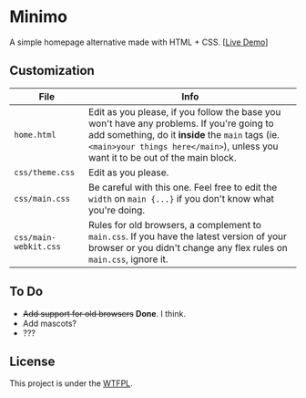 Minimo
=======
A simple homepage alternative made with HTML + CSS. [[Live Demo](http://jackosdev.github.io/Minimo-Homepage/)]

Customization
-------------

| File                  | Info |
|-----------------------|------|
| `home.html`           | Edit as you please, if you follow the base you won't have any problems. If you're going to add something, do it **inside** the `main` tags (ie. `<main>your things here</main>`), unless you want it to be out of the main block. |
| `css/theme.css`      | Edit as you please. |
| `css/main.css`        | Be careful with this one. Feel free to edit the `width` on `main {...}` if you don't know what you're doing. |
| `css/main-webkit.css` | Rules for old browsers, a complement to `main.css`. If you have the latest version of your browser or you didn't change any flex rules on `main.css`, ignore it. |

To Do
------
* ~~Add support for old browsers~~ **Done**. I think.
* Add mascots?
* ???


License
--------
This project is under the [WTFPL](http://www.wtfpl.net/).
